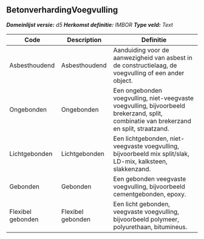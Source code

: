 ﻿## BetonverhardingVoegvulling

*__Domeinlijst versie:__ d5*
*__Herkomst definitie:__ IMBOR*
*__Type veld:__ Text*

|__Code__ |__Description__ |__Definitie__	|
|	---	|	---	|   ---	| 
| Asbesthoudend | Asbesthoudend | Aanduiding voor de aanwezigheid van asbest in de constructielaag, de voegvulling of een ander object. |
| Ongebonden | Ongebonden | Een ongebonden voegvulling, niet-veegvaste voegvulling, bijvoorbeeld brekerzand, split, combinatie van brekerzand en split, straatzand. |
| Lichtgebonden | Lichtgebonden | Een lichtgebonden, niet-veegvaste voegvulling, bijvoorbeeld mix split/slak, LD-mix, kalksteen, slakkenzand. |
| Gebonden | Gebonden | Een gebonden veegvaste voegvulling, bijvoorbeeld cementgebonden, epoxy. |
| Flexibel gebonden | Flexibel gebonden | Een licht gebonden, veegvaste voegvulling, bijvoorbeeld polymeer, polyurethaan, bitumineus. |

